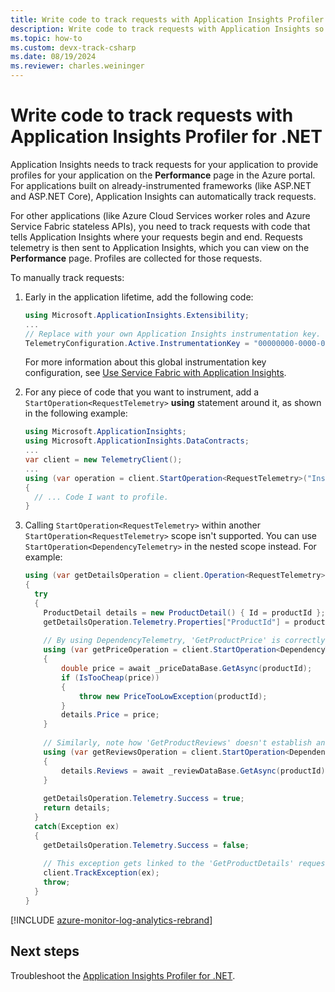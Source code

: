 ```yaml
---
title: Write code to track requests with Application Insights Profiler for .NET | Microsoft Docs
description: Write code to track requests with Application Insights so you can get profiles for your requests.
ms.topic: how-to
ms.custom: devx-track-csharp
ms.date: 08/19/2024
ms.reviewer: charles.weininger
---
```


# Write code to track requests with Application Insights Profiler for .NET

Application Insights needs to track requests for your application to provide profiles for your application on the **Performance** page in the Azure portal. For applications built on already-instrumented frameworks (like ASP.NET and ASP.NET Core), Application Insights can automatically track requests.

For other applications (like Azure Cloud Services worker roles and Azure Service Fabric stateless APIs), you need to track requests with code that tells Application Insights where your requests begin and end. Requests telemetry is then sent to Application Insights, which you can view on the **Performance** page. Profiles are collected for those requests.

To manually track requests:

1. Early in the application lifetime, add the following code:

   ```csharp
   using Microsoft.ApplicationInsights.Extensibility;
   ...
   // Replace with your own Application Insights instrumentation key.
   TelemetryConfiguration.Active.InstrumentationKey = "00000000-0000-0000-0000-000000000000";
   ```
    
   For more information about this global instrumentation key configuration, see [Use Service Fabric with Application Insights](https://github.com/Azure-Samples/service-fabric-dotnet-getting-started/blob/dev/appinsights/ApplicationInsights.md).

1. For any piece of code that you want to instrument, add a `StartOperation<RequestTelemetry>` **using** statement around it, as shown in the following example:

   ```csharp
   using Microsoft.ApplicationInsights;
   using Microsoft.ApplicationInsights.DataContracts;
   ...
   var client = new TelemetryClient();
   ...
   using (var operation = client.StartOperation<RequestTelemetry>("Insert_Your_Custom_Event_Unique_Name"))
   {
     // ... Code I want to profile.
   }
   ```

1. Calling `StartOperation<RequestTelemetry>` within another `StartOperation<RequestTelemetry>` scope isn't supported. You can use `StartOperation<DependencyTelemetry>` in the nested scope instead. For example:
        
   ```csharp
   using (var getDetailsOperation = client.Operation<RequestTelemetry>("GetProductDetails"))
   {
     try
     {
       ProductDetail details = new ProductDetail() { Id = productId };
       getDetailsOperation.Telemetry.Properties["ProductId"] = productId.ToString();
          
       // By using DependencyTelemetry, 'GetProductPrice' is correctly linked as part of the 'GetProductDetails' request.
       using (var getPriceOperation = client.StartOperation<DependencyTelemetry>("GetProductPrice"))
       {
           double price = await _priceDataBase.GetAsync(productId);
           if (IsTooCheap(price))
           {
               throw new PriceTooLowException(productId);
           }
           details.Price = price;
       }
          
       // Similarly, note how 'GetProductReviews' doesn't establish another RequestTelemetry.
       using (var getReviewsOperation = client.StartOperation<DependencyTelemetry>("GetProductReviews"))
       {
           details.Reviews = await _reviewDataBase.GetAsync(productId);
       }
          
       getDetailsOperation.Telemetry.Success = true;
       return details;
     }
     catch(Exception ex)
     {
       getDetailsOperation.Telemetry.Success = false;
          
       // This exception gets linked to the 'GetProductDetails' request telemetry.
       client.TrackException(ex);
       throw;
     }
   }
   ```

[!INCLUDE [azure-monitor-log-analytics-rebrand](~/reusable-content/ce-skilling/azure/includes/azure-monitor-instrumentation-key-deprecation.md)]

## Next steps

Troubleshoot the [Application Insights Profiler for .NET](./profiler-troubleshooting.md).